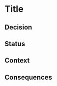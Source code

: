 # Title

<!-- Title of the decision record. -->

## Decision

<!-- The decision that was made. For instance, use Elasticsearch for an enterprise-wide search API. -->

## Status

<!-- Status can be proposed, accepted or superseded. If you make any decisions and you need to change them later, you can simply add a new record with the changed status. -->

## Context

<!-- What is the context of this decision? It is important to capture the full context of the decision so that the reader knows the reasons behind it. -->

## Consequences

<!-- In this section, you can add what would happen if this decision is made. It is important to list all consequences, both positive and negative. -->
